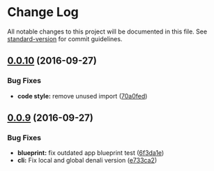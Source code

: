 # Change Log

All notable changes to this project will be documented in this file. See [standard-version](https://github.com/conventional-changelog/standard-version) for commit guidelines.

<a name="0.0.10"></a>
## [0.0.10](https://github.com/denali-js/denali/compare/v0.0.9...v0.0.10) (2016-09-27)


### Bug Fixes

* **code style:** remove unused import ([70a0fed](https://github.com/denali-js/denali/commit/70a0fed))



<a name="0.0.9"></a>
## [0.0.9](https://github.com/denali-js/denali/compare/v0.0.8...v0.0.9) (2016-09-27)


### Bug Fixes

* **blueprint:** fix outdated app blueprint test ([6f3da1e](https://github.com/denali-js/denali/commit/6f3da1e))
* **cli:** Fix local and global denali version ([e733ca2](https://github.com/denali-js/denali/commit/e733ca2))
